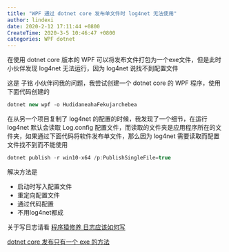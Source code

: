```yaml
---
title: "WPF 通过 dotnet core 发布单文件时 log4net 无法使用"
author: lindexi
date: 2020-2-12 17:11:44 +0800
CreateTime: 2020-3-5 10:46:47 +0800
categories: WPF dotnet
---
```


在使用 dotnet core 版本的 WPF 可以将发布文件打包为一个exe文件，但是此时小伙伴发现 log4net 无法运行，因为 log4net 说找不到配置文件

<!--more-->


<!-- 发布 -->

这是 子铭 小伙伴问我的问题，我尝试创建一个 dotnet core 的 WPF 程序，使用下面代码创建的

```csharp
dotnet new wpf -o HudidaneahaFekujarchebea
```

在从另一个项目复制了 log4net 的配置的时候，我发现了一个细节，在运行 log4net 默认会读取 Log.config 配置文件，而读取的文件夹是应用程序所在的文件夹，如果通过下面代码将软件发布单文件，那么因为 log4net 需要读取而配置文件找不到而不能使用

```csharp
dotnet publish -r win10-x64 /p:PublishSingleFile=true 
```

解决方法是

- 启动时写入配置文件
- 重定向配置文件
- 通过代码配置
- 不用log4net都成

关于写日志请看 [程序猿修养 日志应该如何写](https://blog.lindexi.com/post/%E7%A8%8B%E5%BA%8F%E7%8C%BF%E4%BF%AE%E5%85%BB-%E6%97%A5%E5%BF%97%E5%BA%94%E8%AF%A5%E5%A6%82%E4%BD%95%E5%86%99.html)

[dotnet core 发布只有一个 exe 的方法](https://blog.lindexi.com/post/dotnet-core-%E5%8F%91%E5%B8%83%E5%8F%AA%E6%9C%89%E4%B8%80%E4%B8%AA-exe-%E7%9A%84%E6%96%B9%E6%B3%95.html)


